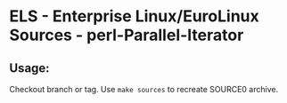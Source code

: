 # ELS - Enterprise Linux/EuroLinux Sources - perl-Parallel-Iterator
 
## Usage:
  Checkout branch or tag. Use `make sources` to recreate  SOURCE0 archive.
